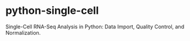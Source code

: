 # python-single-cell
Single-Cell RNA-Seq Analysis in Python: Data Import, Quality Control, and Normalization.
